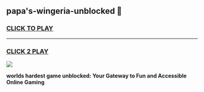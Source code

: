 
## papa's-wingeria-unblocked 👋
<h3>
<a href="https://premium.freeplayer.one?title=papa's-wingeria-unblocked&ref=14F">CLICK TO PLAY</a></h3>
<hr>

<h3>
<a href="https://premium.freeplayer.one?title=papa's-wingeria-unblocked&ref=14F">CLICK 2 PLAY</a>
  
</h3>

<a href="https://premium.freeplayer.one?title=papa's-wingeria-unblocked&ref=12F/"><img src="https://clearcache.store/games.png"></a>


**worlds hardest game unblocked: Your Gateway to Fun and Accessible Online Gaming**
